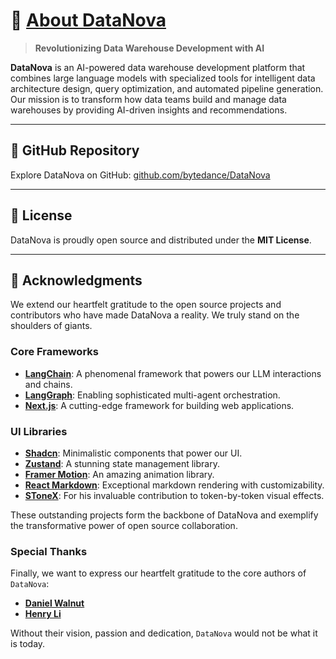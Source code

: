 # 🚀 [About DataNova](https://github.com/bytedance/DataNova)

> **Revolutionizing Data Warehouse Development with AI**

**DataNova** is an AI-powered data warehouse development platform that combines large language models with specialized tools for intelligent data architecture design, query optimization, and automated pipeline generation. Our mission is to transform how data teams build and manage data warehouses by providing AI-driven insights and recommendations.

---

## 🌟 GitHub Repository

Explore DataNova on GitHub: [github.com/bytedance/DataNova](https://github.com/bytedance/DataNova)

---

## 📜 License

DataNova is proudly open source and distributed under the **MIT License**.

---

## 🙌 Acknowledgments

We extend our heartfelt gratitude to the open source projects and contributors who have made DataNova a reality. We truly stand on the shoulders of giants.

### Core Frameworks
- **[LangChain](https://github.com/langchain-ai/langchain)**: A phenomenal framework that powers our LLM interactions and chains.
- **[LangGraph](https://github.com/langchain-ai/langgraph)**: Enabling sophisticated multi-agent orchestration.
- **[Next.js](https://nextjs.org/)**: A cutting-edge framework for building web applications.

### UI Libraries
- **[Shadcn](https://ui.shadcn.com/)**: Minimalistic components that power our UI.
- **[Zustand](https://zustand.docs.pmnd.rs/)**: A stunning state management library.
- **[Framer Motion](https://www.framer.com/motion/)**: An amazing animation library.
- **[React Markdown](https://www.npmjs.com/package/react-markdown)**: Exceptional markdown rendering with customizability.
- **[SToneX](https://github.com/stonexer)**: For his invaluable contribution to token-by-token visual effects.

These outstanding projects form the backbone of DataNova and exemplify the transformative power of open source collaboration.

### Special Thanks
Finally, we want to express our heartfelt gratitude to the core authors of `DataNova`:

- **[Daniel Walnut](https://github.com/hetaoBackend/)**
- **[Henry Li](https://github.com/magiccube/)**

Without their vision, passion and dedication, `DataNova` would not be what it is today.
